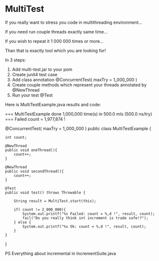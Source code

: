 # MultiTest

If you really want to stress you code in multithreading environment...

If you need run couple threads exactly same time...

If you wish to repeat it 1 000 000 times or more...

Than that is exactly tool which you are looking for!


In 3 steps:

1. Add multi-test.jar to your pom
2. Create junit4 test case
3. Add class annotation @ConcurrentTest( maxTry = 1_000_000 )
4. Create couple methods which represent your threads annotated by @NewThread
5. Run your test @Test 

Here is MultiTestExample.java results and code:

=== MultiTestExample done 1,000,000 time(s) in 500.0 mls (500.0 ns/try) ===  Failed count = 1,977,874 !

@ConcurrentTest( maxTry = 1_000_000 )
public class MultiTestExample {

	int count;
	
	@NewThread
	public void oneThread(){
		count++;
	}
	
	@NewThread
	public void secondThread(){
		count++;
	}
	
	@Test
	public void test() throws Throwable {
		
		String result = MultiTest.start(this);
		
		if( count != 2_000_000){
			System.out.printf("%s Failed: count = %,d !", result, count);
			fail("Do you really think int increment is trade safe!?");
		} else {
			System.out.printf("%s Ok: count = %,d !", result, count);
		}
	}
}


PS Everything about incremental in IncrementSuite.java
